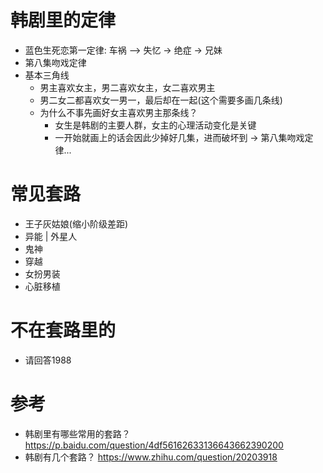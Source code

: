 # 韩剧里的定律

- 蓝色生死恋第一定律: 车祸 —> 失忆 -> 绝症 -> 兄妹
- 第八集吻戏定律
- 基本三角线
    - 男主喜欢女主，男二喜欢女主，女二喜欢男主
    - 男二女二都喜欢女一男一，最后却在一起(这个需要多画几条线)
    - 为什么不事先画好女主喜欢男主那条线？
        - 女生是韩剧的主要人群，女主的心理活动变化是关键
        - 一开始就画上的话会因此少掉好几集，进而破坏到 -> 第八集吻戏定律...

# 常见套路

- 王子灰姑娘(缩小阶级差距)
- 异能 | 外星人
- 鬼神
- 穿越
- 女扮男装
- 心脏移植

# 不在套路里的

- 请回答1988

# 参考

- 韩剧里有哪些常用的套路？ https://p.baidu.com/question/4df56162633136643662390200
- 韩剧有几个套路？ https://www.zhihu.com/question/20203918  